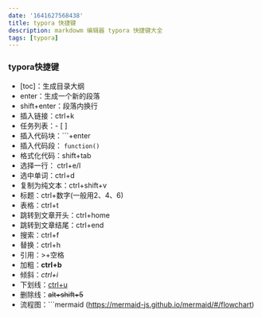 ```yaml
---
date: '1641627568438' 
title: typora 快捷键 
description: markdowm 编辑器 typora 快捷键大全
tags: [typora]
---
```


### typora快捷键
- [toc]：生成目录大纲
- enter：生成一个新的段落
- shift+enter：段落内换行
- 插入链接：ctrl+k
- 任务列表：\- [ ]
- 插入代码块：```+enter
- 插入代码段： `function()`
- 格式化代码：shift+tab
- 选择一行： ctrl+e/l
- 选中单词：ctrl+d
- 复制为纯文本：ctrl+shift+v
- 标题：ctrl+数字(一般用2、4、6)
- 表格：ctrl+t
- 跳转到文章开头：ctrl+home
- 跳转到文章结尾：ctrl+end
- 搜索：ctrl+f
- 替换：ctrl+h
- 引用：>+空格
- 加粗：**ctrl+b**
- 倾斜：*ctrl+i*
- 下划线：<u>ctrl+u</u>
- 删除线：~~alt+shift+5~~
- 流程图：\```mermaid (https://mermaid-js.github.io/mermaid/#/flowchart)







